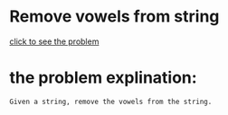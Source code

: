 # Remove vowels from string


[click to see the problem](https://practice.geeksforgeeks.org/problems/remove-vowels-from-string1446/1?page=3&difficulty[]=-2&sortBy=submissions)



 # the problem explination:
    Given a string, remove the vowels from the string.





 
